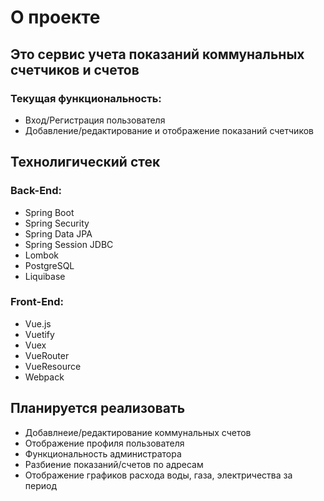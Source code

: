 # О проекте

## Это сервис учета показаний коммунальных счетчиков и счетов
### Текущая функциональность:

* Вход/Регистрация пользователя
* Добавление/редактирование и отображение показаний счетчиков

## Технолигический стек
### Back-End:

* Spring Boot 
* Spring Security
* Spring Data JPA
* Spring Session JDBC
* Lombok
* PostgreSQL
* Liquibase

### Front-End:

* Vue.js
* Vuetify
* Vuex
* VueRouter
* VueResource
* Webpack

## Планируется реализовать

* Добавлнеие/редактирование коммунальных счетов
* Отображение профиля пользователя
* Функциональность администратора
* Разбиение показаний/счетов по адресам
* Отображение графиков расхода воды, газа, электричества за период

